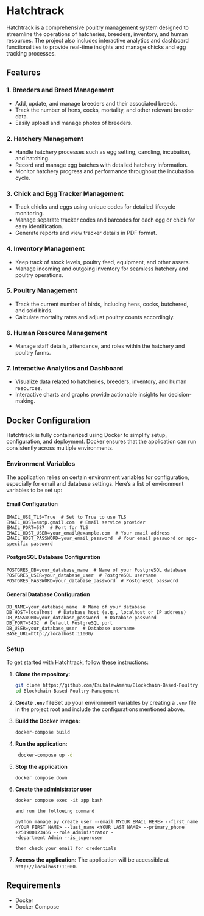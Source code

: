 
# Hatchtrack

Hatchtrack is a comprehensive poultry management system designed to streamline the operations of hatcheries, breeders, inventory, and human resources. The project also includes interactive analytics and dashboard functionalities to provide real-time insights and manage chicks and egg tracking processes.

## Features

### 1. **Breeders and Breed Management**

- Add, update, and manage breeders and their associated breeds.
- Track the number of hens, cocks, mortality, and other relevant breeder data.
- Easily upload and manage photos of breeders.

### 2. **Hatchery Management**

- Handle hatchery processes such as egg setting, candling, incubation, and hatching.
- Record and manage egg batches with detailed hatchery information.
- Monitor hatchery progress and performance throughout the incubation cycle.

### 3. **Chick and Egg Tracker Management**

- Track chicks and eggs using unique codes for detailed lifecycle monitoring.
- Manage separate tracker codes and barcodes for each egg or chick for easy identification.
- Generate reports and view tracker details in PDF format.

### 4. **Inventory Management**

- Keep track of stock levels, poultry feed, equipment, and other assets.
- Manage incoming and outgoing inventory for seamless hatchery and poultry operations.

### 5. **Poultry Management**

- Track the current number of birds, including hens, cocks, butchered, and sold birds.
- Calculate mortality rates and adjust poultry counts accordingly.

### 6. **Human Resource Management**

- Manage staff details, attendance, and roles within the hatchery and poultry farms.

### 7. **Interactive Analytics and Dashboard**

- Visualize data related to hatcheries, breeders, inventory, and human resources.
- Interactive charts and graphs provide actionable insights for decision-making.

## Docker Configuration

Hatchtrack is fully containerized using Docker to simplify setup, configuration, and deployment. Docker ensures that the application can run consistently across multiple environments.

### Environment Variables

The application relies on certain environment variables for configuration, especially for email and database settings. Here’s a list of environment variables to be set up:

#### Email Configuration

```env
EMAIL_USE_TLS=True  # Set to True to use TLS
EMAIL_HOST=smtp.gmail.com  # Email service provider
EMAIL_PORT=587  # Port for TLS
EMAIL_HOST_USER=your_email@example.com  # Your email address
EMAIL_HOST_PASSWORD=your_email_password  # Your email password or app-specific password
```

#### PostgreSQL Database Configuration

```env
POSTGRES_DB=your_database_name  # Name of your PostgreSQL database
POSTGRES_USER=your_database_user  # PostgreSQL username
POSTGRES_PASSWORD=your_database_password  # PostgreSQL password
```

#### General Database Configuration

```env
DB_NAME=your_database_name  # Name of your database
DB_HOST=localhost  # Database host (e.g., localhost or IP address)
DB_PASSWORD=your_database_password  # Database password
DB_PORT=5432  # Default PostgreSQL port
DB_USER=your_database_user  # Database username
BASE_URL=http://localhost:11000/
```

### Setup

To get started with Hatchtrack, follow these instructions:

1. **Clone the repository:**

   ```bash
   git clone https://github.com/EsubalewAmenu/Blockchain-Based-Poultry-Management.git
   cd Blockchain-Based-Poultry-Management
   ```
2. **Create `.env` file**Set up your environment variables by creating a `.env` file in the project root and include the configurations mentioned above.
3. **Build the Docker images:**

   ```bash
   docker-compose build
   ```
4. **Run the application:**

   ```bash
    docker-compose up -d
   ```
5. **Stop the application**

   ```
   docker compose down
   ```
6. **Create the administrator user**

   ```
   docker compose exec -it app bash

   and run the folloeing command 

   python manage.py create_user --email MYOUR EMAIL HERE> --first_name <YOUR FIRST NAME> --last_name <YOUR LAST NAME> --primary_phone +251900123456 --role Administrator -
   -department Admin --is_superuser

   then check your email for credentials
   ```
7. **Access the application:**
   The application will be accessible at `http://localhost:11000`.

## Requirements

- Docker
- Docker Compose
